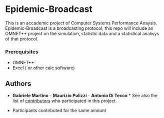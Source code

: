 # Epidemic-Broadcast
This is an accademic project of Computer Systems Performance Anaysis.
Epidemic-Broadcast is a broadcasting protocol; this repo will include an OMNET++ project on the simulation, statistic data and a statistical analisys of that protocol.

### Prerequisites

- OMNET++
- Excel ( or other calc software)

## Authors

* **Gabriele Martino** - **Maurizio Pulizzi** - **Antonio Di Tecco** *
See also the list of [contributors](https://github.com/GabMartino/Epidemic-Broadcast/contributors) who participated in this project.

* Participants contributed for the same amount
